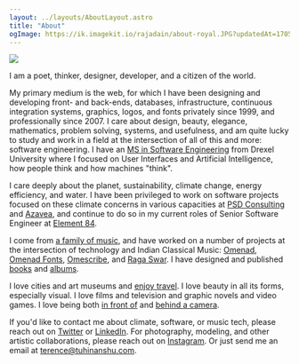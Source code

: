 ```yaml
---
layout: ../layouts/AboutLayout.astro
title: "About"
ogImage: https://ik.imagekit.io/rajadain/about-royal.JPG?updatedAt=1705374521470
---
```


![](https://ik.imagekit.io/rajadain/about-royal.JPG?updatedAt=1705374521470)

I am a poet, thinker, designer, developer, and a citizen of the world.

My primary medium is the web, for which I have been designing and developing front- and back-ends, databases, infrastructure, continuous integration systems, graphics, logos, and fonts privately since 1999, and professionally since 2007. I care about design, beauty, elegance, mathematics, problem solving, systems, and usefulness, and am quite lucky to study and work in a field at the intersection of all of this and more: software engineering. I have an [MS in Software Engineering](https://drexel.edu/cci/academics/masters-programs/ms-in-software-engineering/) from Drexel University where I focused on User Interfaces and Artificial Intelligence, how people think and how machines "think".

I care deeply about the planet, sustainability, climate change, energy efficiency, and water. I have been privileged to work on software projects focused on these climate concerns in various capacities at [PSD Consulting](https://psdconsulting.com) and [Azavea](https://www.azavea.com), and continue to do so in my current roles of Senior Software Engineer at [Element 84](https://element84.com).

I come from [a family of music](https://raginitrivedi.com), and have worked on a number of projects at the intersection of technology and Indian Classical Music: [Omenad](https://omenad.net), [Omenad Fonts](http://fonts.omenad.net), [Omescribe](https://omescribe.com), and [Raga Swar](https://twitter.com/ragaswar). I have designed and published [books](https://www.lulu.com/shop/ragini-trivedi/sitar-compositions-in-ome-swarlipi/hardcover/product-1gvq4vgj.html) and [albums](https://www.youtube.com/playlist?list=OLAK5uy_mGSzOI0AOf0DMqv5x758Ibj6P3XgXEhOU).

I love cities and art museums and [enjoy travel](/tags/travel). I love beauty in all its forms, especially visual. I love films and television and graphic novels and video games. I love being both [in front of](/tags/photoshoot) and [behind a camera](/tags/photography).

If you'd like to contact me about climate, software, or music tech, please reach out on [Twitter](https://twitter.com/rajadain) or [LinkedIn](https://linkedin.com/in/tuhinanshu). For photography, modeling, and other artistic collaborations, please reach out on [Instagram](https://instagram.com/rajadain). Or just send me an email at [terence@tuhinanshu.com](mailto:terence@tuhinanshu.com).
